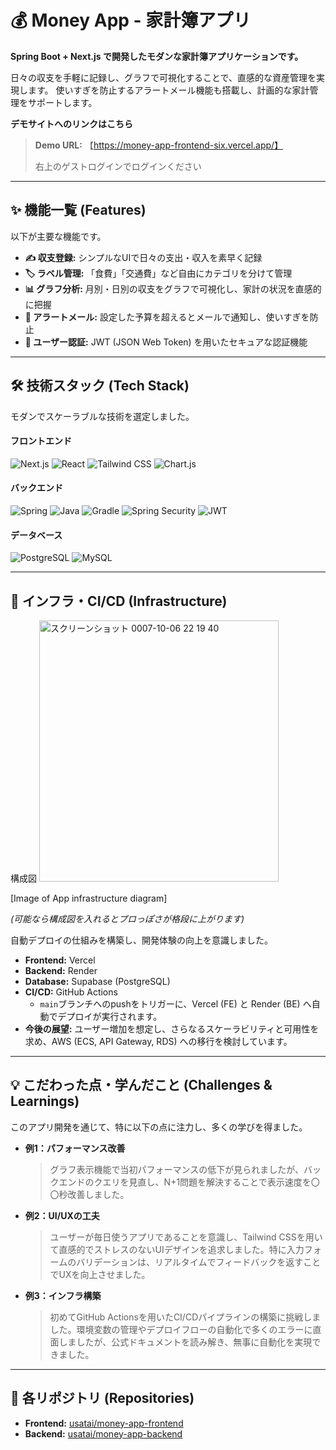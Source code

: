# 💰 Money App - 家計簿アプリ



**Spring Boot + Next.js で開発したモダンな家計簿アプリケーションです。**

日々の収支を手軽に記録し、グラフで可視化することで、直感的な資産管理を実現します。
使いすぎを防止するアラートメール機能も搭載し、計画的な家計管理をサポートします。

**デモサイトへのリンクはこちら**
> **Demo URL:** 【https://money-app-frontend-six.vercel.app/】
>
> 右上のゲストログインでログインください
---

## ✨ 機能一覧 (Features)

以下が主要な機能です。

-   **✍️ 収支登録:** シンプルなUIで日々の支出・収入を素早く記録
-   **🏷️ ラベル管理:** 「食費」「交通費」など自由にカテゴリを分けて管理
-   **📊 グラフ分析:** 月別・日別の収支をグラフで可視化し、家計の状況を直感的に把握
-   **📧 アラートメール:** 設定した予算を超えるとメールで通知し、使いすぎを防止
-   **🔐 ユーザー認証:** JWT (JSON Web Token) を用いたセキュアな認証機能

---

## 🛠️ 技術スタック (Tech Stack)

モダンでスケーラブルな技術を選定しました。

#### フロントエンド
![Next.js](https://img.shields.io/badge/Next.js-000000?style=for-the-badge&logo=next.js&logoColor=white)
![React](https://img.shields.io/badge/React-20232A?style=for-the-badge&logo=react&logoColor=61DAFB)
![Tailwind CSS](https://img.shields.io/badge/Tailwind_CSS-38B2AC?style=for-the-badge&logo=tailwind-css&logoColor=white)
![Chart.js](https://img.shields.io/badge/Chart.js-FF6384?style=for-the-badge&logo=chart.js&logoColor=white)

#### バックエンド
![Spring](https://img.shields.io/badge/Spring-6DB33F?style=for-the-badge&logo=spring&logoColor=white)
![Java](https://img.shields.io/badge/Java-ED8B00?style=for-the-badge&logo=java&logoColor=white)
![Gradle](https://img.shields.io/badge/Gradle-02303A?style=for-the-badge&logo=gradle&logoColor=white)
![Spring Security](https://img.shields.io/badge/Spring_Security-6DB33F?style=for-the-badge&logo=spring-security&logoColor=white)
![JWT](https://img.shields.io/badge/JWT-000000?style=for-the-badge&logo=json-web-tokens&logoColor=white)

#### データベース
![PostgreSQL](https://img.shields.io/badge/PostgreSQL-316192?style=for-the-badge&logo=postgresql&logoColor=white)
![MySQL](https://img.shields.io/badge/MySQL-4479A1?style=for-the-badge&logo=mysql&logoColor=white)

---

## 🚀 インフラ・CI/CD (Infrastructure)

構成図
<img width="383" height="418" alt="スクリーンショット 0007-10-06 22 19 40" src="https://github.com/user-attachments/assets/be823a0c-4e52-42aa-91a1-daadb6f7fc22" />


[Image of App infrastructure diagram]

*(可能なら構成図を入れるとプロっぽさが格段に上がります)*

自動デプロイの仕組みを構築し、開発体験の向上を意識しました。

-   **Frontend:** Vercel
-   **Backend:** Render
-   **Database:** Supabase (PostgreSQL)
-   **CI/CD:** GitHub Actions
    -   `main`ブランチへのpushをトリガーに、Vercel (FE) と Render (BE) へ自動でデプロイが実行されます。
-   **今後の展望:** ユーザー増加を想定し、さらなるスケーラビリティと可用性を求め、AWS (ECS, API Gateway, RDS) への移行を検討しています。

---

## 💡 こだわった点・学んだこと (Challenges & Learnings)

このアプリ開発を通じて、特に以下の点に注力し、多くの学びを得ました。

-   **例1：パフォーマンス改善**
    > グラフ表示機能で当初パフォーマンスの低下が見られましたが、バックエンドのクエリを見直し、N+1問題を解決することで表示速度を〇〇秒改善しました。

-   **例2：UI/UXの工夫**
    > ユーザーが毎日使うアプリであることを意識し、Tailwind CSSを用いて直感的でストレスのないUIデザインを追求しました。特に入力フォームのバリデーションは、リアルタイムでフィードバックを返すことでUXを向上させました。

-   **例3：インフラ構築**
    > 初めてGitHub Actionsを用いたCI/CDパイプラインの構築に挑戦しました。環境変数の管理やデプロイフローの自動化で多くのエラーに直面しましたが、公式ドキュメントを読み解き、無事に自動化を実現できました。

---

## 📂 各リポジトリ (Repositories)

-   **Frontend:** [usatai/money-app-frontend](https://github.com/usatai/money-app-frontend)
-   **Backend:** [usatai/money-app-backend](https://github.com/usatai/money-app-backend)
